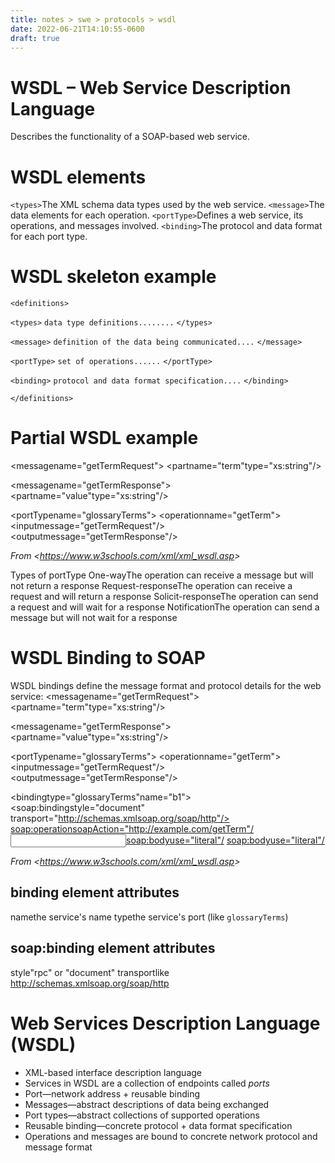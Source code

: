 ```yaml
---
title: notes > swe > protocols > wsdl
date: 2022-06-21T14:10:55-0600
draft: true
---
```

# WSDL – Web Service Description Language
Describes the functionality of a SOAP-based web service.

# WSDL elements
`<types>`The XML schema data types used by the web service.
`<message>`The data elements for each operation.
`<portType>`Defines a web service, its operations, and messages involved.
`<binding>`The protocol and data format for each port type.

# WSDL skeleton example
`<definitions>`

`<types>`
`data type definitions........`
`</types>`

`<message>`
`definition of the data being communicated....`
`</message>`

`<portType>`
`set of operations......`
`</portType>`

`<binding>`
`protocol and data format specification....`
`</binding>`

`</definitions>`

# Partial WSDL example
<messagename="getTermRequest">
<partname="term"type="xs:string"/>
</message>

<messagename="getTermResponse">
<partname="value"type="xs:string"/>
</message>

<portTypename="glossaryTerms">
<operationname="getTerm">
<inputmessage="getTermRequest"/>
<outputmessage="getTermResponse"/>
</operation>
</portType>

*From <<https://www.w3schools.com/xml/xml_wsdl.asp>>*

Types of portType
One-wayThe operation can receive a message but will not return a response
Request-responseThe operation can receive a request and will return a response
Solicit-responseThe operation can send a request and will wait for a response
NotificationThe operation can send a message but will not wait for a response

# WSDL Binding to SOAP
WSDL bindings define the message format and protocol details for the web service:
<messagename="getTermRequest">
<partname="term"type="xs:string"/>
</message>

<messagename="getTermResponse">
<partname="value"type="xs:string"/>
</message>

<portTypename="glossaryTerms">
<operationname="getTerm">
<inputmessage="getTermRequest"/>
<outputmessage="getTermResponse"/>
</operation>
</portType>

<bindingtype="glossaryTerms"name="b1">
<soap:bindingstyle="document"
 transport="http://schemas.xmlsoap.org/soap/http"/>
<operation>
<soap:operationsoapAction="http://example.com/getTerm"/>
<input><soap:bodyuse="literal"/></input>
<output><soap:bodyuse="literal"/></output>
</operation>
</binding>

*From <<https://www.w3schools.com/xml/xml_wsdl.asp>>*

## binding element attributes
namethe service's name
typethe service's port (like `glossaryTerms`)

## soap:binding element attributes
style"rpc" or "document"
transportlike <http://schemas.xmlsoap.org/soap/http>

# Web Services Description Language (WSDL)
- XML-based interface description language
- Services in WSDL are a collection of endpoints called *ports*
- Port—network address + reusable binding
- Messages—abstract descriptions of data being exchanged
- Port types—abstract collections of supported operations
- Reusable binding—concrete protocol + data format specification
- Operations and messages are bound to concrete network protocol and message format

